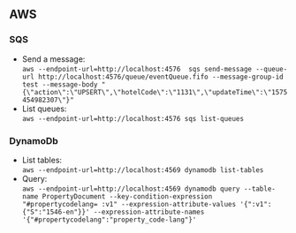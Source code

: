 ## AWS
### SQS
- Send a message:  
`aws --endpoint-url=http://localhost:4576 
sqs send-message --queue-url http://localhost:4576/queue/eventQueue.fifo --message-group-id test --message-body "{\"action\":\"UPSERT\",\"hotelCode\":\"1131\",\"updateTime\":\"1575454982307\"}"`
- List queues:  
`aws --endpoint-url=http://localhost:4576 sqs list-queues`

### DynamoDb
- List tables:  
`aws --endpoint-url=http://localhost:4569 dynamodb list-tables`
- Query:  
`aws --endpoint-url=http://localhost:4569 dynamodb query --table-name PropertyDocument --key-condition-expression "#propertycodelang= :v1" --expression-attribute-values '{":v1":{"S":"1546-en"}}' --expression-attribute-names '{"#propertycodelang":"property_code-lang"}'`
